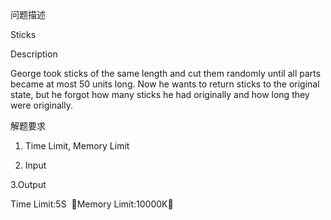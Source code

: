 问题描述

Sticks



Description 



George took sticks of the same length and cut them randomly until all parts became at most 50 units long. Now he wants to return sticks to the original state, but he forgot how many sticks he had originally and how long they were originally. 









解题要求

1. Time Limit, Memory Limit



2. Input



3.Output









Time Limit:5S  Memory Limit:10000K

